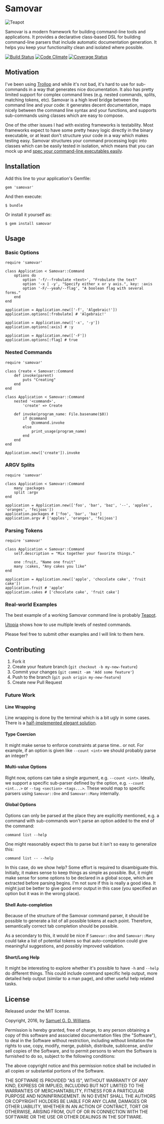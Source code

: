 # Samovar

![Teapot](teapot.png)

Samovar is a modern framework for building command-line tools and applications. It provides a declarative class-based DSL for building command-line parsers that include automatic documentation generation. It helps you keep your functionality clean and isolated where possible.

[![Build Status](https://secure.travis-ci.org/ioquatix/samovar.svg)](http://travis-ci.org/ioquatix/samovar)
[![Code Climate](https://codeclimate.com/github/ioquatix/samovar.svg)](https://codeclimate.com/github/ioquatix/samovar)
[![Coverage Status](https://coveralls.io/repos/ioquatix/samovar/badge.svg)](https://coveralls.io/r/ioquatix/samovar)

## Motivation

I've been using [Trollop](https://github.com/ManageIQ/trollop) and while it's not bad, it's hard to use for sub-commands in a way that generates nice documentation. It also has pretty limited support for complex command lines (e.g. nested commands, splits, matching tokens, etc). Samovar is a high level bridge between the command line and your code: it generates decent documentation, maps nicely between the command line syntax and your functions, and supports sub-commands using classes which are easy to compose.

One of the other issues I had with existing frameworks is testability. Most frameworks expect to have some pretty heavy logic directly in the binary executable, or at least don't structure your code in a way which makes testing easy. Samovar structures your command processing logic into classes which can be easily tested in isolation, which means that you can mock up and [spec your command-line executables easily](https://github.com/ioquatix/teapot/blob/master/spec/teapot/command_spec.rb).

## Installation

Add this line to your application's Gemfile:

	gem 'samovar'

And then execute:

	$ bundle

Or install it yourself as:

	$ gem install samovar

## Usage

### Basic Options

	require 'samovar'
	
	class Application < Samovar::Command
		options do
			option '-f/--frobulate <text>', "Frobulate the text"
			option '-x | -y', "Specify either x or y axis.", key: :axis
			option '-F/--yeah/--flag', "A boolean flag with several forms."
		end
	end
	
	application = Application.new(['-f', 'Algebraic!'])
	application.options[:frobulate] # 'Algebraic!'
	
	application = Application.new(['-x', '-y'])
	application.options[:axis] # :y
	
	application = Application.new(['-F'])
	application.options[:flag] # true

### Nested Commands

	require 'samovar'
	
	class Create < Samovar::Command
		def invoke(parent)
			puts "Creating"
		end
	end
	
	class Application < Samovar::Command
		nested '<command>',
			'create' => Create
		
		def invoke(program_name: File.basename($0))
			if @command
				@command.invoke
			else
				print_usage(program_name)
			end
		end
	end

	Application.new(['create']).invoke

### ARGV Splits

	require 'samovar'

	class Application < Samovar::Command
		many :packages
		split :argv
	end

	application = Application.new(['foo', 'bar', 'baz', '--', 'apples', 'oranges', 'feijoas'])
	application.packages # ['foo', 'bar', 'baz']
	application.argv # ['apples', 'oranges', 'feijoas']

### Parsing Tokens

	require 'samovar'
	
	class Application < Samovar::Command
		self.description = "Mix together your favorite things."
		
		one :fruit, "Name one fruit"
		many :cakes, "Any cakes you like"
	end

	application = Application.new(['apple', 'chocolate cake', 'fruit cake'])
	application.fruit # 'apple'
	application.cakes # ['chocolate cake', 'fruit cake']

### Real-world Examples

The best example of a working Samovar command line is probably [Teapot](https://github.com/ioquatix/teapot/blob/master/lib/teapot/command.rb).

[Utopia](https://github.com/ioquatix/utopia/blob/master/lib/utopia/command.rb) shows how to use multiple levels of nested commands.

Please feel free to submit other examples and I will link to them here.

## Contributing

1. Fork it
2. Create your feature branch (`git checkout -b my-new-feature`)
3. Commit your changes (`git commit -am 'Add some feature'`)
4. Push to the branch (`git push origin my-new-feature`)
5. Create new Pull Request

### Future Work

#### Line Wrapping

Line wrapping is done by the terminal which is a bit ugly in some cases. There is a [half-implemented elegant solution](lib/samovar/output/line_wrapper.rb).

#### Type Coercion

It might make sense to enforce constraints at parse time.. or not. For example, if an option is given like `--count <int>` we should probably parse an integer?

#### Multi-value Options

Right now, options can take a single argument, e.g. `--count <int>`. Ideally, we support a specific sub-parser defined by the option, e.g. `--count <int...>` or `--tag <section> <tags...>`. These would map to specific parsers using `Samovar::One` and `Samovar::Many` internally.

#### Global Options

Options can only be parsed at the place they are explicitly mentioned, e.g. a command with sub-commands won't parse an option added to the end of the command:

	command list --help

One might reasonably expect this to parse but it isn't so easy to generalize this:

	command list -- --help

In this case, do we show help? Some effort is required to disambiguate this. Initially, it makes sense to keep things as simple as possible. But, it might make sense for some options to be declared in a global scope, which are extracted before parsing begins. I'm not sure if this is really a good idea. It might just be better to give good error output in this case (you specified an option but it was in the wrong place).

#### Shell Auto-completion

Because of the structure of the Samovar command parser, it should be possible to generate a list of all possible tokens at each point. Therefore, semantically correct tab completion should be possible.

As a secondary to this, it would be nice if `Samovar::One` and `Samovar::Many` could take a list of potential tokens so that auto-completion could give meaningful suggestions, and possibly improved validation.

#### Short/Long Help

It might be interesting to explore whether it's possible to have `-h` and `--help` do different things. This could include command specific help output, more detailed help output (similar to a man page), and other useful help related tasks.

## License

Released under the MIT license.

Copyright, 2016, by [Samuel G. D. Williams](http://www.codeotaku.com/samuel-williams).

Permission is hereby granted, free of charge, to any person obtaining a copy
of this software and associated documentation files (the "Software"), to deal
in the Software without restriction, including without limitation the rights
to use, copy, modify, merge, publish, distribute, sublicense, and/or sell
copies of the Software, and to permit persons to whom the Software is
furnished to do so, subject to the following conditions:

The above copyright notice and this permission notice shall be included in
all copies or substantial portions of the Software.

THE SOFTWARE IS PROVIDED "AS IS", WITHOUT WARRANTY OF ANY KIND, EXPRESS OR
IMPLIED, INCLUDING BUT NOT LIMITED TO THE WARRANTIES OF MERCHANTABILITY,
FITNESS FOR A PARTICULAR PURPOSE AND NONINFRINGEMENT. IN NO EVENT SHALL THE
AUTHORS OR COPYRIGHT HOLDERS BE LIABLE FOR ANY CLAIM, DAMAGES OR OTHER
LIABILITY, WHETHER IN AN ACTION OF CONTRACT, TORT OR OTHERWISE, ARISING FROM,
OUT OF OR IN CONNECTION WITH THE SOFTWARE OR THE USE OR OTHER DEALINGS IN
THE SOFTWARE.
